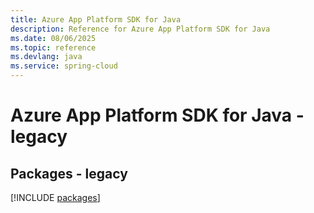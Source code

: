 ```yaml
---
title: Azure App Platform SDK for Java
description: Reference for Azure App Platform SDK for Java
ms.date: 08/06/2025
ms.topic: reference
ms.devlang: java
ms.service: spring-cloud
---
```

# Azure App Platform SDK for Java - legacy
## Packages - legacy
[!INCLUDE [packages](app-platform-index.md)]